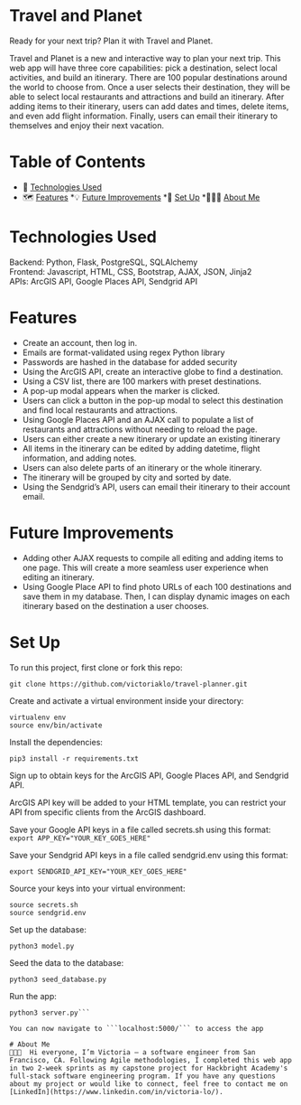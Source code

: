 # Travel and Planet
Ready for your next trip? Plan it with Travel and Planet. 

Travel and Planet is a new and interactive way to plan your next trip. This web app will have three core capabilities: pick a destination, select local activities, and build an itinerary. There are 100 popular destinations around the world to choose from. Once a user selects their destination, they will be able to select local restaurants and attractions and build an itinerary. After adding items to their itinerary, users can add dates and times, delete items, and even add flight information. Finally, users can email their itinerary to themselves and enjoy their next vacation.

# Table of Contents
* 🤖 [Technologies Used](https://github.com/victoriaklo/travel-planner "Technologies Used")
* 🗺 [Features](https://github.com/victoriaklo/travel-planner "Features")
*💡 [Future Improvements](https://github.com/victoriaklo/travel-planner "Future Improvements")
*🔌 [Set Up](https://github.com/victoriaklo/travel-planner "Set Up")
*👩🏻‍💻 [About Me](https://github.com/victoriaklo/travel-planner "About Me")

# Technologies Used
Backend: Python, Flask, PostgreSQL, SQLAlchemy \
Frontend: Javascript, HTML, CSS, Bootstrap, AJAX, JSON, Jinja2 \
APIs: ArcGIS API, Google Places API, Sendgrid API

# Features
* Create an account, then log in.
* Emails are format-validated using regex Python library
* Passwords are hashed in the database for added security
* Using the ArcGIS API, create an interactive globe to find a destination.
* Using a CSV list, there are 100 markers with preset destinations.
* A pop-up modal appears when the marker is clicked.
* Users can click a button in the pop-up modal to select this destination and find local restaurants and attractions.
* Using Google Places API and an AJAX call to populate a list of restaurants and attractions without needing to reload the page. 
* Users can either create a new itinerary or update an existing itinerary
* All items in the itinerary can be edited by adding datetime, flight information, and adding notes. 
* Users can also delete parts of an itinerary or the whole itinerary.
* The itinerary will be grouped by city and sorted by date.
* Using the Sendgrid’s API, users can email their itinerary to their account email.

# Future Improvements
* Adding other AJAX requests to compile all editing and adding items to one page. This will create a more seamless user experience when editing an itinerary.
* Using Google Place API to find photo URLs of each 100 destinations and save them in my database. Then, I can display dynamic images on each itinerary based on the destination a user chooses.

# Set Up
To run this project, first clone or fork this repo:

`git clone https://github.com/victoriaklo/travel-planner.git`
 
Create and activate a virtual environment inside your directory:
```
virtualenv env
source env/bin/activate
```
 
Install the dependencies:

`pip3 install -r requirements.txt`
 
Sign up to obtain keys for the ArcGIS API, Google Places API, and Sendgrid API.

ArcGIS API key will be added to your HTML template, you can restrict your API from specific clients from the ArcGIS dashboard.

Save your Google API keys in a file called secrets.sh using this format:
`export APP_KEY="YOUR_KEY_GOES_HERE"`

Save your Sendgrid API keys in a file called sendgrid.env using this format:
```
export SENDGRID_API_KEY="YOUR_KEY_GOES_HERE"
```
 
Source your keys into your virtual environment:
```
source secrets.sh
source sendgrid.env
```

 
Set up the database:
```
python3 model.py
```


Seed the data to the database:
```
python3 seed_database.py
```
 
Run the app:
```
python3 server.py```
 
You can now navigate to ```localhost:5000/``` to access the app

# About Me
👩🏻‍💻  Hi everyone, I’m Victoria — a software engineer from San Francisco, CA. Following Agile methodologies, I completed this web app in two 2-week sprints as my capstone project for Hackbright Academy's full-stack software engineering program. If you have any questions about my project or would like to connect, feel free to contact me on [LinkedIn](https://www.linkedin.com/in/victoria-lo/).